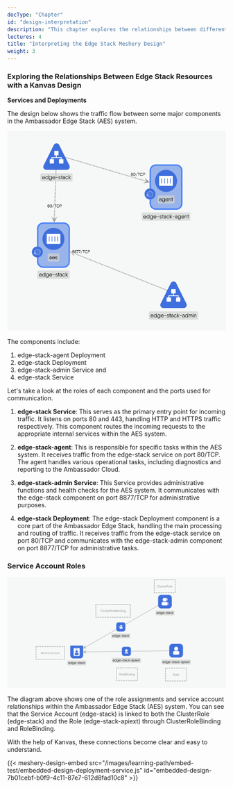 ```yaml
---
docType: "Chapter"
id: "design-interpretation"
description: "This chapter explores the relationships between different components in the Ambassador Edge Stack (AES) system using a Kanvas design. It covers the roles and communication ports of each component, as well as the service account roles and relationships within the AES system."
lectures: 4
title: "Interpreting the Edge Stack Meshery Design"
weight: 3
---
```



### Exploring the Relationships Between Edge Stack Resources with a Kanvas Design

**Services and Deployments**

The design below shows the traffic flow between some major components in the Ambassador Edge Stack (AES) system.

![es8](es8.png)

The components include:

1. edge-stack-agent Deployment
2. edge-stack Deployment
3. edge-stack-admin Service and
4. edge-stack Service

Let's take a look at the roles of each component and the ports used for communication.

1. **edge-stack Service**: This serves as the primary entry point for incoming traffic. It listens on ports 80 and 443, handling HTTP and HTTPS traffic respectively. This component routes the incoming requests to the appropriate internal services within the AES system.

2. **edge-stack-agent**: This is responsible for specific tasks within the AES system. It receives traffic from the edge-stack service on port 80/TCP. The agent handles various operational tasks, including diagnostics and reporting to the Ambassador Cloud.

3. **edge-stack-admin Service**: This Service provides administrative functions and health checks for the AES system. It communicates with the edge-stack component on port 8877/TCP for administrative purposes.

4. **edge-stack Deployment**: The edge-stack Deployment component is a core part of the Ambassador Edge Stack, handling the main processing and routing of traffic. It receives traffic from the edge-stack service on port 80/TCP and communicates with the edge-stack-admin component on port 8877/TCP for administrative tasks.

### Service Account Roles

![es9](es9.png)

The diagram above shows one of the role assignments and service account relationships within
the Ambassador Edge Stack (AES) system. You can see that the Service Account (edge-stack) is
linked to both the ClusterRole (edge-stack) and the Role (edge-stack-apiext) through ClusterRoleBinding
and RoleBinding.

With the help of Kanvas, these connections become clear and easy to understand.

{{< meshery-design-embed src="/images/learning-path/embed-test/embedded-design-deployment-service.js" id="embedded-design-7b01cebf-b0f9-4c11-87e7-612d8fad10c8" >}}

